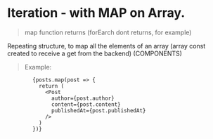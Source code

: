 # Iteration - with MAP on Array.

> map function returns (forEarch dont returns, for example)

Repeating structure, to map all the elements of an array (array const created to receive a get from the backend) (COMPONENTS)

> Example:

            {posts.map(post => {
              return (
                <Post
                  author={post.author}
                  content={post.content}
                  publishedAt={post.publishedAt}
                />
              )  
            })}
